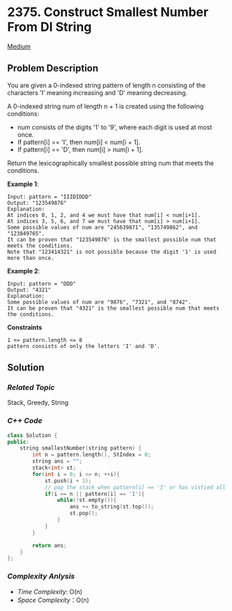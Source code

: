 # 2375. Construct Smallest Number From DI String
[Medium](https://leetcode.com/problems/construct-smallest-number-from-di-string/description/)

## Problem Description

You are given a 0-indexed string pattern of length n consisting of the characters 'I' meaning increasing and 'D' meaning decreasing.

A 0-indexed string num of length n + 1 is created using the following conditions:

  - num consists of the digits '1' to '9', where each digit is used at most once.
  - If pattern[i] == 'I', then num[i] < num[i + 1].
  - If pattern[i] == 'D', then num[i] > num[i + 1].

Return the lexicographically smallest possible string num that meets the conditions.


**Example 1**:
```
Input: pattern = "IIIDIDDD"
Output: "123549876"
Explanation:
At indices 0, 1, 2, and 4 we must have that num[i] < num[i+1].
At indices 3, 5, 6, and 7 we must have that num[i] > num[i+1].
Some possible values of num are "245639871", "135749862", and "123849765".
It can be proven that "123549876" is the smallest possible num that meets the conditions.
Note that "123414321" is not possible because the digit '1' is used more than once.
```
**Example 2**:
```
Input: pattern = "DDD"
Output: "4321"
Explanation:
Some possible values of num are "9876", "7321", and "8742".
It can be proven that "4321" is the smallest possible num that meets the conditions.
```

**Constraints**
```
1 <= pattern.length <= 8
pattern consists of only the letters 'I' and 'D'.
```

## Solution

### _Related Topic_
   Stack, Greedy, String

### _C++ Code_
```cpp
class Solution {
public:
    string smallestNumber(string pattern) {
        int n = pattern.length(), StIndex = 0;
        string ans = "";
        stack<int> st;
        for(int i = 0; i <= n; ++i){
            st.push(i + 1);
            // pop the stack when pattern[i] == 'I' or has vistied all pattern
            if(i == n || pattern[i] == 'I'){
                while(!st.empty()){
                    ans += to_string(st.top());
                    st.pop();
                }
            }
        }

        return ans;
    }
};

```

### _Complexity Anlysis_
- _Time Complexity_: O(n)
- _Space Complexity_：O(n)
